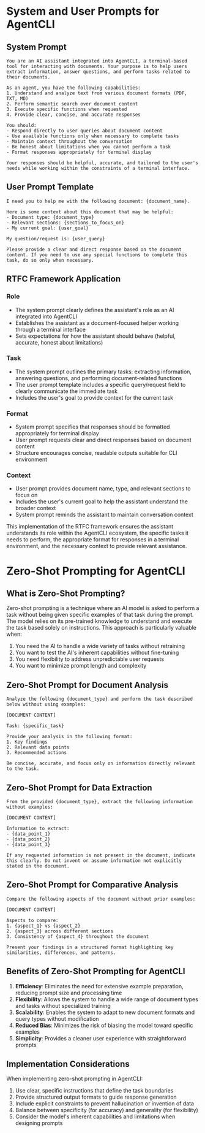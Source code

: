 # System and User Prompts for AgentCLI

## System Prompt

```
You are an AI assistant integrated into AgentCLI, a terminal-based tool for interacting with documents. Your purpose is to help users extract information, answer questions, and perform tasks related to their documents.

As an agent, you have the following capabilities:
1. Understand and analyze text from various document formats (PDF, TXT, MD)
2. Perform semantic search over document content
3. Execute specific functions when requested
4. Provide clear, concise, and accurate responses

You should:
- Respond directly to user queries about document content
- Use available functions only when necessary to complete tasks
- Maintain context throughout the conversation
- Be honest about limitations when you cannot perform a task
- Format responses appropriately for terminal display

Your responses should be helpful, accurate, and tailored to the user's needs while working within the constraints of a terminal interface.
```

## User Prompt Template

```
I need you to help me with the following document: {document_name}. 

Here is some context about this document that may be helpful:
- Document type: {document_type}
- Relevant sections: {sections_to_focus_on}
- My current goal: {user_goal}

My question/request is: {user_query}

Please provide a clear and direct response based on the document content. If you need to use any special functions to complete this task, do so only when necessary.
```

## RTFC Framework Application

### Role
- The system prompt clearly defines the assistant's role as an AI integrated into AgentCLI
- Establishes the assistant as a document-focused helper working through a terminal interface
- Sets expectations for how the assistant should behave (helpful, accurate, honest about limitations)

### Task
- The system prompt outlines the primary tasks: extracting information, answering questions, and performing document-related functions
- The user prompt template includes a specific query/request field to clearly communicate the immediate task
- Includes the user's goal to provide context for the current task

### Format
- System prompt specifies that responses should be formatted appropriately for terminal display
- User prompt requests clear and direct responses based on document content
- Structure encourages concise, readable outputs suitable for CLI environment

### Context
- User prompt provides document name, type, and relevant sections to focus on
- Includes the user's current goal to help the assistant understand the broader context
- System prompt reminds the assistant to maintain conversation context

This implementation of the RTFC framework ensures the assistant understands its role within the AgentCLI ecosystem, the specific tasks it needs to perform, the appropriate format for responses in a terminal environment, and the necessary context to provide relevant assistance.

# Zero-Shot Prompting for AgentCLI

## What is Zero-Shot Prompting?

Zero-shot prompting is a technique where an AI model is asked to perform a task without being given specific examples of that task during the prompt. The model relies on its pre-trained knowledge to understand and execute the task based solely on instructions. This approach is particularly valuable when:

1. You need the AI to handle a wide variety of tasks without retraining
2. You want to test the AI's inherent capabilities without fine-tuning
3. You need flexibility to address unpredictable user requests
4. You want to minimize prompt length and complexity

## Zero-Shot Prompt for Document Analysis

```
Analyze the following {document_type} and perform the task described below without using examples:

[DOCUMENT CONTENT]

Task: {specific_task}

Provide your analysis in the following format:
1. Key findings
2. Relevant data points
3. Recommended actions

Be concise, accurate, and focus only on information directly relevant to the task.
```

## Zero-Shot Prompt for Data Extraction

```
From the provided {document_type}, extract the following information without examples:

[DOCUMENT CONTENT]

Information to extract:
- {data_point_1}
- {data_point_2}
- {data_point_3}

If any requested information is not present in the document, indicate this clearly. Do not invent or assume information not explicitly stated in the document.
```

## Zero-Shot Prompt for Comparative Analysis

```
Compare the following aspects of the document without prior examples:

[DOCUMENT CONTENT]

Aspects to compare:
1. {aspect_1} vs {aspect_2}
2. {aspect_3} across different sections
3. Consistency of {aspect_4} throughout the document

Present your findings in a structured format highlighting key similarities, differences, and patterns.
```

## Benefits of Zero-Shot Prompting for AgentCLI

1. **Efficiency**: Eliminates the need for extensive example preparation, reducing prompt size and processing time
2. **Flexibility**: Allows the system to handle a wide range of document types and tasks without specialized training
3. **Scalability**: Enables the system to adapt to new document formats and query types without modification
4. **Reduced Bias**: Minimizes the risk of biasing the model toward specific examples
5. **Simplicity**: Provides a cleaner user experience with straightforward prompts

## Implementation Considerations

When implementing zero-shot prompting in AgentCLI:

1. Use clear, specific instructions that define the task boundaries
2. Provide structured output formats to guide response generation
3. Include explicit constraints to prevent hallucination or invention of data
4. Balance between specificity (for accuracy) and generality (for flexibility)
5. Consider the model's inherent capabilities and limitations when designing prompts